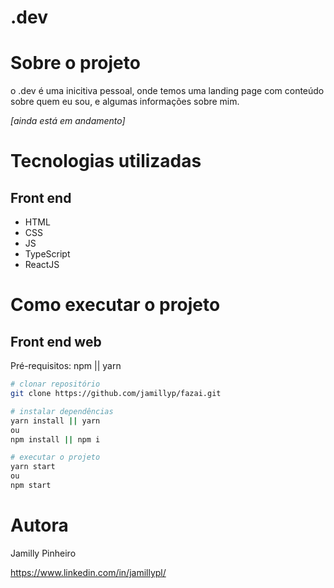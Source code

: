 # .dev

# Sobre o projeto

o .dev é uma inicitiva pessoal, onde temos uma landing page com conteúdo sobre quem eu sou, e algumas informações sobre mim. 

*[ainda está em andamento]*

# Tecnologias utilizadas

## Front end
- HTML
- CSS
- JS
- TypeScript
- ReactJS

# Como executar o projeto

## Front end web
Pré-requisitos: npm || yarn

```bash
# clonar repositório
git clone https://github.com/jamillyp/fazai.git

# instalar dependências
yarn install || yarn
ou
npm install || npm i

# executar o projeto
yarn start
ou
npm start
```

# Autora

Jamilly Pinheiro

https://www.linkedin.com/in/jamillypl/

